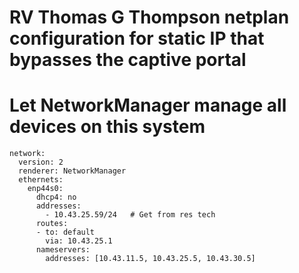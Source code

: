 # RV Thomas G Thompson netplan configuration for static IP that bypasses the captive portal

# Let NetworkManager manage all devices on this system

```
network:
  version: 2
  renderer: NetworkManager
  ethernets:
    enp44s0:
      dhcp4: no
      addresses:
        - 10.43.25.59/24   # Get from res tech
      routes:
      - to: default
        via: 10.43.25.1
      nameservers:
        addresses: [10.43.11.5, 10.43.25.5, 10.43.30.5]
```
